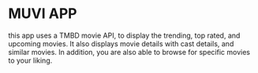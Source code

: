 # MUVI APP 
this app uses a TMBD movie API, to display the trending, top rated, and upcoming movies. It also displays movie details with cast details, and similar movies. In addition, you are also able to browse for specific movies to your liking.
